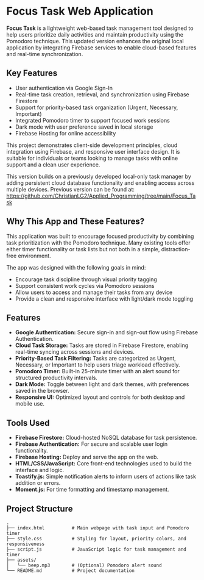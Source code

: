 # Focus Task Web Application

**Focus Task** is a lightweight web-based task management tool designed to help users prioritize daily activities and maintain productivity using the Pomodoro technique. This updated version enhances the original local application by integrating Firebase services to enable cloud-based features and real-time synchronization.

## Key Features

- User authentication via Google Sign-In
- Real-time task creation, retrieval, and synchronization using Firebase Firestore
- Support for priority-based task organization (Urgent, Necessary, Important)
- Integrated Pomodoro timer to support focused work sessions
- Dark mode with user preference saved in local storage
- Firebase Hosting for online accessibility

This project demonstrates client-side development principles, cloud integration using Firebase, and responsive user interface design. It is suitable for individuals or teams looking to manage tasks with online support and a clean user experience.

This version builds on a previously developed local-only task manager by adding persistent cloud database functionality and enabling access across multiple devices.
Previous version can be found at: https://github.com/ChristianLG2/Applied_Programming/tree/main/Focus_Task 

## Why This App and These Features?

This application was built to encourage focused productivity by combining task prioritization with the Pomodoro technique. Many existing tools offer either timer functionality or task lists but not both in a simple, distraction-free environment. 

The app was designed with the following goals in mind:
- Encourage task discipline through visual priority tagging
- Support consistent work cycles via Pomodoro sessions
- Allow users to access and manage their tasks from any device
- Provide a clean and responsive interface with light/dark mode toggling

## Features

- **Google Authentication:** Secure sign-in and sign-out flow using Firebase Authentication.
- **Cloud Task Storage:** Tasks are stored in Firebase Firestore, enabling real-time syncing across sessions and devices.
- **Priority-Based Task Filtering:** Tasks are categorized as Urgent, Necessary, or Important to help users triage workload effectively.
- **Pomodoro Timer:** Built-in 25-minute timer with an alert sound for structured productivity intervals.
- **Dark Mode:** Toggle between light and dark themes, with preferences saved in the browser.
- **Responsive UI:** Optimized layout and controls for both desktop and mobile use.


## Tools Used

- **Firebase Firestore:** Cloud-hosted NoSQL database for task persistence.
- **Firebase Authentication:** For secure and scalable user login functionality.
- **Firebase Hosting:** Deploy and serve the app on the web.
- **HTML/CSS/JavaScript:** Core front-end technologies used to build the interface and logic.
- **Toastify.js:** Simple notification alerts to inform users of actions like task addition or errors.
- **Moment.js:** For time formatting and timestamp management.

## Project Structure

```plaintext
.
├── index.html          # Main webpage with task input and Pomodoro timer
├── style.css           # Styling for layout, priority colors, and responsiveness
├── script.js           # JavaScript logic for task management and timer
├── assets/
│   └── beep.mp3        # (Optional) Pomodoro alert sound
└── README.md           # Project documentation

